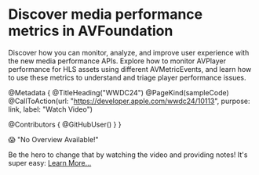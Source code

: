 # Discover media performance metrics in AVFoundation

Discover how you can monitor, analyze, and improve user experience with the new media performance APIs. Explore how to monitor AVPlayer performance for HLS assets using different AVMetricEvents, and learn how to use these metrics to understand and triage player performance issues.

@Metadata {
   @TitleHeading("WWDC24")
   @PageKind(sampleCode)
   @CallToAction(url: "https://developer.apple.com/wwdc24/10113", purpose: link, label: "Watch Video")

   @Contributors {
      @GitHubUser(<replace this with your GitHub handle>)
   }
}

😱 "No Overview Available!"

Be the hero to change that by watching the video and providing notes! It's super easy:
 [Learn More…](https://wwdcnotes.com/documentation/wwdcnotes/contributing)

